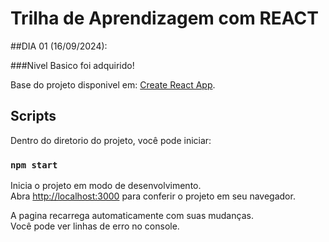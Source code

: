 # Trilha de Aprendizagem com REACT

##DIA 01 (16/09/2024):

###Nivel Basico foi adquirido!

Base do projeto disponivel em: [Create React App](https://github.com/facebook/create-react-app).

## Scripts

Dentro do diretorio do projeto, você pode iniciar:

### `npm start`

Inicia o projeto em modo de desenvolvimento.\
Abra [http://localhost:3000](http://localhost:3000) para conferir o projeto em seu navegador.

A pagina recarrega automaticamente com suas mudanças.\
Você pode ver linhas de erro no console.

